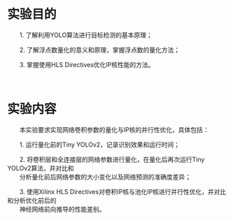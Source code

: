 # 实验目的

&emsp;&emsp;1. 了解利用YOLO算法进行目标检测的基本原理；

&emsp;&emsp;2. 了解浮点数量化的意义和原理，掌握浮点数的量化方法；

&emsp;&emsp;3. 掌握使用HLS Directives优化IP核性能的方法。

&emsp;&emsp;

# 实验内容

&emsp;&emsp;本实验要求实现网络卷积参数的量化与IP核的并行性优化，具体包括：

&emsp;&emsp;1. 运行量化前的Tiny YOLOv2，记录识别效果和运行时间；

&emsp;&emsp;2. 将卷积层和全连接层的网络参数进行量化，在量化后再次运行Tiny YOLOv2算法，并对比和  
&emsp;&emsp;分析量化前后网络参数的大小变化以及网络预测的准确度差异；

&emsp;&emsp;3. 使用Xilinx HLS Directives对卷积IP核与池化IP核进行并行性优化，并对比和分析优化前后的  
&emsp;&emsp;神经网络前向推导的性能差别。
